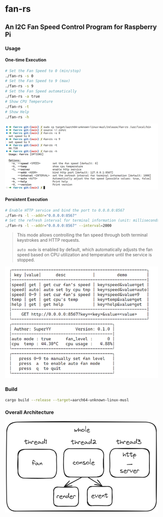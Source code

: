 # fan-rs

## An I2C Fan Speed Control Program for Raspberry Pi

### Usage

#### One-time Execution
```bash
# Set the Fan Speed to 0 (min/stop)
./fan-rs -s 0
# Set the Fan Speed to 9 (max)
./fan-rs -s 9
# Set the Fan Speed automatically
./fan-rs -a true
# Show CPU Temperature
./fan-rs -t
# Show Help
./fan-rs -h
```

![](README/cmd.png)

#### Persistent Execution
```bash
# Enable HTTP service and bind the port to 0.0.0.0:8567
./fan-rs -l --addr="0.0.0.0:8567"
# Set the refresh interval for terminal information (unit: milliseconds).
./fan-rs -l --addr="0.0.0.0:8567" --interval=2000
```

> This mode allows controlling the fan speed through both terminal keystrokes and HTTP requests.
> 
> `auto mode` is enabled by default, which automatically adjusts the fan speed based on CPU utilization and temperature until the service is stopped.

![](README/server.png)

### Build

```bash
cargo build --release --target=aarch64-unknown-linux-musl
```

### Overall Architecture
![](README/whole.png)
